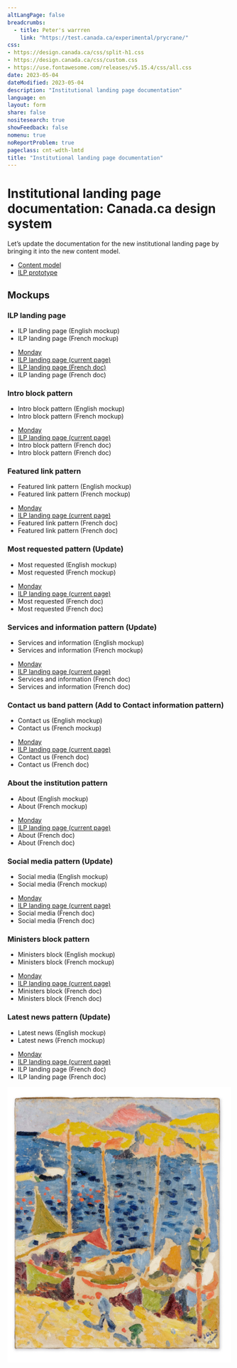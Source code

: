 ```yaml
---
altLangPage: false
breadcrumbs:
  - title: Peter's warrren
    link: "https://test.canada.ca/experimental/prycrane/"
css:
- https://design.canada.ca/css/split-h1.css
- https://design.canada.ca/css/custom.css
- https://use.fontawesome.com/releases/v5.15.4/css/all.css
date: 2023-05-04
dateModified: 2023-05-04
description: "Institutional landing page documentation"
language: en
layout: form
share: false
nositesearch: true
showFeedback: false
nomenu: true
noReportProblem: true
pageclass: cnt-wdth-lmtd
title: "Institutional landing page documentation"
---
```

<h1 property="name" id="wb-cont" dir="ltr"><span class="stacked"><span>Institutional landing page documentation</span>: <span>Canada.ca design system</span></span></h1>
<div class="row">
  <div class="col-md-8">
    <p>Let’s update the documentation for the new institutional landing page by bringing it into the new content model.</p>
    <ul>
      <li><a href="https://docs.google.com/document/d/1L1TgppZW6Nl5vR8mGZYGuD2MiBUomzvW4qMBaMnYIBk/edit#heading=h.cgqy08psd8f0">Content model</a></li>
      <li><a href="https://test.canada.ca/experimental/design-system/coded-layout/institutional_landing_page_guidance-code-only.html">ILP prototype</a></li>
    </ul>
    <h2 class="mrgn-tp-lg">Mockups</h2>
    <h3 class="h4">ILP landing page</h3>
    <ul>
      <li>ILP landing page (English mockup)</li>
      <li>ILP landing page (French mockup)</li>
    </ul>
    <div class="row">
      <div class="well mrgn-tp-lg col-md-8">
        <ul class="fa-ul">
          <li><span class="fa-li"><span class="far fa-circle"></span></span><a href="https://scma-dto.monday.com/boards/2632043469/pulses/4410681640">Monday</a></li>
          <li><span class="fa-li"><span class="fab fa-canadian-maple-leaf"></span></span><a href="https://design.canada.ca/mandatory-templates/institutional-profile-pages.html">ILP landing page (current page)</a></li>
          <li><span class="fa-li"><span class="fab fa-google-drive"></span></span><a href="https://docs.google.com/document/d/11v-AeuqxdtnkXNgycpp814fc3BfyQHxI2TpSCNgYtlY">ILP landing page (French doc)</a></li>
          <li><span class="fa-li"><span class="fab fa-google-drive"></span></span>ILP landing page (French doc)</li>
        </ul>
      </div>
    </div>
    <h3 class="h4">Intro block pattern</h3>
    <ul>
      <li>Intro block pattern (English mockup)</li>
      <li>Intro block pattern (French mockup)</li>
    </ul>
    <div class="row">
      <div class="well mrgn-tp-lg col-md-8">
        <ul class="fa-ul">
          <li><span class="fa-li"><span class="far fa-circle"></span></span><a href="">Monday</a></li>
          <li><span class="fa-li"><span class="fab fa-canadian-maple-leaf"></span></span><a href="https://design.canada.ca/mandatory-templates/institutional-profile-pages.html">ILP landing page (current page)</a></li>
          <li><span class="fa-li"><span class="fab fa-google-drive"></span></span>Intro block pattern (French doc)</li>
          <li><span class="fa-li"><span class="fab fa-google-drive"></span></span>Intro block pattern (French doc)</li>
        </ul>
      </div>
    </div>
    <h3 class="h4">Featured link pattern</h3>
    <ul>
      <li>Featured link pattern (English mockup)</li>
      <li>Featured link pattern (French mockup)</li>
    </ul>
    <div class="row">
      <div class="well mrgn-tp-lg col-md-8">
        <ul class="fa-ul">
          <li><span class="fa-li"><span class="far fa-circle"></span></span><a href="">Monday</a></li>
          <li><span class="fa-li"><span class="fab fa-canadian-maple-leaf"></span></span><a href="https://design.canada.ca/mandatory-templates/institutional-profile-pages.html">ILP landing page (current page)</a></li>
          <li><span class="fa-li"><span class="fab fa-google-drive"></span></span>Featured link pattern (French doc)</li>
          <li><span class="fa-li"><span class="fab fa-google-drive"></span></span>Featured link pattern (French doc)</li>
        </ul>
      </div>
    </div>
    <h3 class="h4">Most requested pattern (Update)</h3>
    <ul>
      <li>Most requested (English mockup)</li>
      <li>Most requested (French mockup)</li>
    </ul>
    <div class="row">
      <div class="well mrgn-tp-lg col-md-8">
        <ul class="fa-ul">
          <li><span class="fa-li"><span class="far fa-circle"></span></span><a href="">Monday</a></li>
          <li><span class="fa-li"><span class="fab fa-canadian-maple-leaf"></span></span><a href="https://design.canada.ca/mandatory-templates/institutional-profile-pages.html">ILP landing page (current page)</a></li>
          <li><span class="fa-li"><span class="fab fa-google-drive"></span></span>Most requested (French doc)</li>
          <li><span class="fa-li"><span class="fab fa-google-drive"></span></span>Most requested (French doc)</li>
        </ul>
      </div>
    </div>
    <h3 class="h4">Services and information pattern  (Update)</h3>
    <ul>
      <li>Services and information (English mockup)</li>
      <li>Services and information (French mockup)</li>
    </ul>
    <div class="row">
      <div class="well mrgn-tp-lg col-md-8">
        <ul class="fa-ul">
          <li><span class="fa-li"><span class="far fa-circle"></span></span><a href="">Monday</a></li>
          <li><span class="fa-li"><span class="fab fa-canadian-maple-leaf"></span></span><a href="https://design.canada.ca/mandatory-templates/institutional-profile-pages.html">ILP landing page (current page)</a></li>
          <li><span class="fa-li"><span class="fab fa-google-drive"></span></span>Services and information (French doc)</li>
          <li><span class="fa-li"><span class="fab fa-google-drive"></span></span>Services and information (French doc)</li>
        </ul>
      </div>
    </div>
    <h3 class="h4">Contact us band pattern (Add to Contact information pattern)</h3>
    <ul>
      <li>Contact us (English mockup)</li>
      <li>Contact us (French mockup)</li>
    </ul>
    <div class="row">
      <div class="well mrgn-tp-lg col-md-8">
        <ul class="fa-ul">
          <li><span class="fa-li"><span class="far fa-circle"></span></span><a href="">Monday</a></li>
          <li><span class="fa-li"><span class="fab fa-canadian-maple-leaf"></span></span><a href="https://design.canada.ca/mandatory-templates/institutional-profile-pages.html">ILP landing page (current page)</a></li>
          <li><span class="fa-li"><span class="fab fa-google-drive"></span></span>Contact us (French doc)</li>
          <li><span class="fa-li"><span class="fab fa-google-drive"></span></span>Contact us (French doc)</li>
        </ul>
      </div>
    </div>
    <h3 class="h4">About the institution pattern</h3>
    <ul>
      <li>About (English mockup)</li>
      <li>About (French mockup)</li>
    </ul>
    <div class="row">
      <div class="well mrgn-tp-lg col-md-8">
        <ul class="fa-ul">
          <li><span class="fa-li"><span class="far fa-circle"></span></span><a href="">Monday</a></li>
          <li><span class="fa-li"><span class="fab fa-canadian-maple-leaf"></span></span><a href="https://design.canada.ca/mandatory-templates/institutional-profile-pages.html">ILP landing page (current page)</a></li>
          <li><span class="fa-li"><span class="fab fa-google-drive"></span></span>About (French doc)</li>
          <li><span class="fa-li"><span class="fab fa-google-drive"></span></span>About (French doc)</li>
        </ul>
      </div>
    </div>
    <h3 class="h4">Social media pattern (Update)</h3>
    <ul>
      <li>Social media (English mockup)</li>
      <li>Social media (French mockup)</li>
    </ul>
    <div class="row">
      <div class="well mrgn-tp-lg col-md-8">
        <ul class="fa-ul">
          <li><span class="fa-li"><span class="far fa-circle"></span></span><a href="">Monday</a></li>
          <li><span class="fa-li"><span class="fab fa-canadian-maple-leaf"></span></span><a href="https://design.canada.ca/mandatory-templates/institutional-profile-pages.html">ILP landing page (current page)</a></li>
          <li><span class="fa-li"><span class="fab fa-google-drive"></span></span>Social media (French doc)</li>
          <li><span class="fa-li"><span class="fab fa-google-drive"></span></span>Social media (French doc)</li>
        </ul>
      </div>
    </div>
    <h3 class="h4">Ministers block pattern</h3>
    <ul>
      <li>Ministers block (English mockup)</li>
      <li>Ministers block (French mockup)</li>
    </ul>
    <div class="row">
      <div class="well mrgn-tp-lg col-md-8">
        <ul class="fa-ul">
          <li><span class="fa-li"><span class="far fa-circle"></span></span><a href="">Monday</a></li>
          <li><span class="fa-li"><span class="fab fa-canadian-maple-leaf"></span></span><a href="https://design.canada.ca/mandatory-templates/institutional-profile-pages.html">ILP landing page (current page)</a></li>
          <li><span class="fa-li"><span class="fab fa-google-drive"></span></span>Ministers block (French doc)</li>
          <li><span class="fa-li"><span class="fab fa-google-drive"></span></span>Ministers block (French doc)</li>
        </ul>
      </div>
    </div>
    <h3 class="h4">Latest news pattern (Update)</h3>
    <ul>
      <li>Latest news (English mockup)</li>
      <li>Latest news (French mockup)</li>
    </ul>
    <div class="row">
      <div class="well mrgn-tp-lg col-md-8">
        <ul class="fa-ul">
          <li><span class="fa-li"><span class="far fa-circle"></span></span><a href="">Monday</a></li>
          <li><span class="fa-li"><span class="fab fa-canadian-maple-leaf"></span></span><a href="https://design.canada.ca/mandatory-templates/institutional-profile-pages.html">ILP landing page (current page)</a></li>
          <li><span class="fa-li"><span class="fab fa-google-drive"></span></span>ILP landing page (French doc)</li>
          <li><span class="fa-li"><span class="fab fa-google-drive"></span></span>ILP landing page (French doc)</li>
        </ul>
      </div>
    </div>
  </div>
  <div class="col-md-4">
    <div><img src="./images/derain.png" alt="André Derain, Bateaux au port de Collioure, 1905" class="img-responsive"></div>
  </div>
</div>
